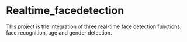 # Realtime_facedetection
This project is the integration of three real-time face detection functions, face recognition, age and gender detection.
